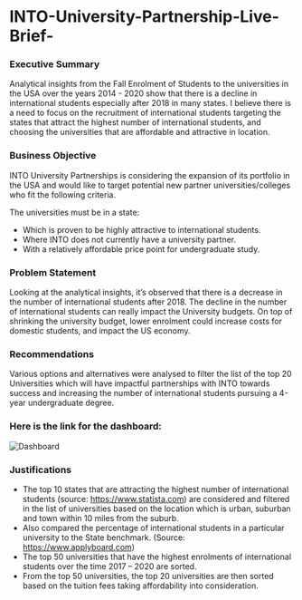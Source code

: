 # INTO-University-Partnership-Live-Brief-

### Executive Summary ###

Analytical insights from the Fall Enrolment of Students to the universities in the USA over the years 2014 - 2020 show that there is a decline in international students especially after 2018 in many states. I believe there is a need to focus on the recruitment of international students targeting the states that attract the highest number of international students, and choosing the universities that are affordable and attractive in location.

### Business Objective ###

INTO University Partnerships is considering the expansion of its portfolio in the USA and would like to target potential new partner universities/colleges who fit the following criteria. 

The universities must be in a state:

* Which is proven to be highly attractive to international students.
* Where INTO does not currently have a university partner.
* With a relatively affordable price point for undergraduate study.

### Problem Statement ###

Looking at the analytical insights, it’s observed that there is a decrease in the number of international students after 2018. The decline in the number of international students can really impact the University budgets. On top of shrinking the university budget, lower enrolment could increase costs for domestic students, and impact the US economy.

### Recommendations ###

Various options and alternatives were analysed to filter the list of the top 20 Universities which will have impactful partnerships with INTO towards success and increasing the number of international students pursuing a 4-year undergraduate degree. 

### Here is the link for the dashboard: ###

![Dashboard](https://github.com/SDevalpalli/INTO-University-Partnership-Live-Brief-/commit/80a2883450d7e0dd9a2c24b25cad25f292dbf9f1) 

### Justifications ###
* The top 10 states that are attracting the highest number of international students (source: https://www.statista.com) are considered and filtered in the list of universities based on the location which is urban, suburban and town within 10 miles from the suburb.
* Also compared the percentage of international students in a particular university to the State benchmark. (Source: https://www.applyboard.com)
* The top 50 universities that have the highest enrolments of international students over the time 2017 – 2020 are sorted.
* From the top 50 universities, the top 20 universities are then sorted based on the tuition fees taking affordability into consideration.
